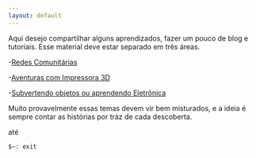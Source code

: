 ```yaml
---
layout: default
---
```


Aqui desejo compartilhar alguns aprendizados, fazer um pouco de blog e tutoriais. Esse material deve estar separado em três áreas.

-[Redes Comunitárias]()

-[Aventuras com Impressora 3D]()

-[Subvertendo objetos ou aprendendo Eletrônica]()

Muito provavelmente essas temas devem vir bem misturados, e a ideia é sempre contar as histórias por tráz de cada descoberta.

até

```sh
$~: exit
```


